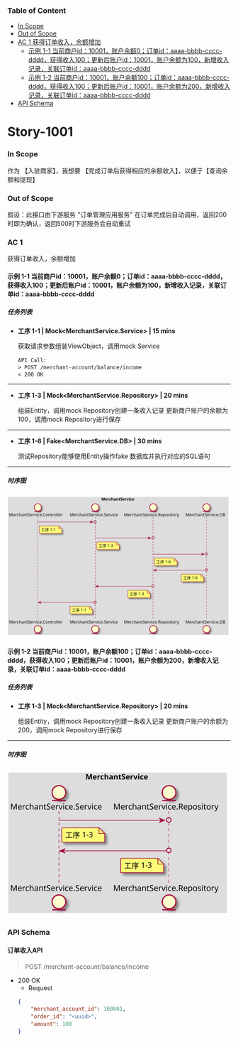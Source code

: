 ### Table of Content
- [In Scope](#in-scope)
- [Out of Scope](#out-of-scope)
- [AC 1 获得订单收入，余额增加](#ac-1)
  - [示例 1-1 当前商户id：10001，账户余额0；订单id：aaaa-bbbb-cccc-dddd，获得收入100；更新后账户id：10001，账户余额为100，新增收入记录，关联订单id：aaaa-bbbb-cccc-dddd](#example-1-1)
  - [示例 1-2 当前商户id：10001，账户余额100；订单id：aaaa-bbbb-cccc-dddd，获得收入100；更新后账户id：10001，账户余额为200，新增收入记录，关联订单id：aaaa-bbbb-cccc-dddd](#example-1-2)
- [API Schema](#api-schema)
# Story-1001
### In Scope
作为 【入驻商家】，我想要 【完成订单后获得相应的余额收入】，以便于【查询余额和提现】
### Out of Scope
假设：此接口由下游服务 "订单管理应用服务" 在订单完成后自动调用，返回200时即为确认，返回500时下游服务会自动重试
### <span id='ac-1'>AC 1 </span>
获得订单收入，余额增加
#### <span id='example-1-1'>示例 1-1 当前商户id：10001，账户余额0；订单id：aaaa-bbbb-cccc-dddd，获得收入100；更新后账户id：10001，账户余额为100，新增收入记录，关联订单id：aaaa-bbbb-cccc-dddd</span>
##### 任务列表
 - **工序 1-1 | Mock<MerchantService.Service> | 15 mins**

	获取请求参数组装ViewObject，调用mock Service
	```
	API Call:
	> POST /merchant-account/balance/income
	< 200 OK
	```

----
 - **工序 1-3 | Mock<MerchantService.Repository> | 20 mins**

	组装Entity，调用mock Repository创建一条收入记录
	更新商户账户的余额为100，调用mock Repository进行保存

----
 - **工序 1-6 | Fake<MerchantService.DB> | 30 mins**

	测试Repository能够使用Entity操作fake 数据库并执行对应的SQL语句

----
##### 时序图
![ddca8aed-3f8d-44d2-aa7d-9a6113bf9cab](temp/story-1001/ddca8aed-3f8d-44d2-aa7d-9a6113bf9cab.svg)
#### <span id='example-1-2'>示例 1-2 当前商户id：10001，账户余额100；订单id：aaaa-bbbb-cccc-dddd，获得收入100；更新后账户id：10001，账户余额为200，新增收入记录，关联订单id：aaaa-bbbb-cccc-dddd</span>
##### 任务列表
 - **工序 1-3 | Mock<MerchantService.Repository> | 20 mins**

	组装Entity，调用mock Repository创建一条收入记录
	更新商户账户的余额为200，调用mock Repository进行保存

----
##### 时序图
![febd2947-61e6-411b-9ba4-dc20bff4422b](temp/story-1001/febd2947-61e6-411b-9ba4-dc20bff4422b.svg)
### API Schema
#### 订单收入API
> POST /merchant-account/balance/income
- 200 OK
  - Request
  ```json
  {
      "merchant_account_id": 100001,
      "order_id": "<uuid>",
      "amount": 100
  }
  ```


